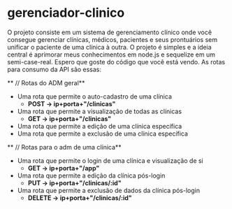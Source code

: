 # gerenciador-clinico
O projeto consiste em um sistema de gerenciamento clínico onde você consegue gerenciar clínicas, médicos, pacientes e seus prontuários sem unificar o paciente de uma clínica à outra. 
O projeto é simples e a ideia central é aprimorar meus conhecimentos em node.js e sequelize em um semi-case-real. Espero que goste do código que você está vendo. As rotas para consumo da API são essas: 

  ** // Rotas do ADM geral**
  - Uma rota que permite o auto-cadastro de uma clínica
    - **POST -> ip+porta+"/clinicas"**
  - Uma rota que permite a visualização de todas as clínicas
    - **GET -> ip+porta+"/clinicas"**
  - Uma rota que permite a edição de uma clínica específica
  - Uma rota que permite a exclusão de uma clínica específica
  
  ** // Rotas para o adm de uma clínica**
  - Uma rota que permite o login de uma clínica e visualização de si
    - **GET -> ip+porta+"/app"**
  - Uma rota que permite a edição da clínica pós-login
    - **PUT -> ip+porta+"/clinicas/:id"**
  - Uma rota que permite a exclusão de dados da clínica pós-login
    - **DELETE -> ip+porta+"/clinicas/:id"**
